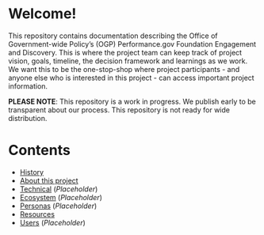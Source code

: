 # Welcome!
This repository contains documentation describing the Office of Government-wide Policy’s (OGP) Performance.gov Foundation Engagement and Discovery. This is where the project team can keep track of project vision, goals, timeline, the decision framework and learnings as we work. We want this to be the one-stop-shop where project participants - and anyone else who is interested in this project - can access important project information.

**PLEASE NOTE**: This repository is a work in progress. We publish early to be transparent about our process. This repository is not ready for wide distribution.

# Contents 
* [History](/HISTORY.md)
* [About this project](/ABOUT.md)
* [Technical](/TECHNICAL.md) (*Placeholder*)
* [Ecosystem](/ECOSYSTEM.md) (*Placeholder*)
* [Personas](/PERSONAS.md) (*Placeholder*)
* [Resources](/RESOURCES.md)
* [Users](/USERS.md) (*Placeholder*)
